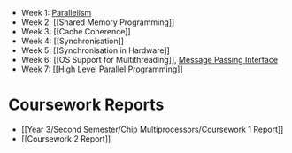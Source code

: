 - Week 1: [Parallelism](Parallelism.md)
- Week 2: [[Shared Memory Programming]]
- Week 3: [[Cache Coherence]]
- Week 4: [[Synchronisation]]
- Week 5: [[Synchronisation in Hardware]]
- Week 6: [[OS Support for Multithreading]], [Message Passing Interface](https://olivierpierre.github.io/comp35112/lecture-notes/13-mpi.html)
- Week 7: [[High Level Parallel Programming]]

# Coursework Reports
- [[Year 3/Second Semester/Chip Multiprocessors/Coursework 1 Report]]
- [[Coursework 2 Report]]